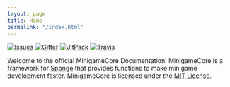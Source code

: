 ```yaml
---
layout: page
title: Home
permalink: "/index.html"
---
```


[![Issues](https://img.shields.io/github/issues/MinigameCore/MinigameCore.svg?style=flat-square)](http://www.github.com/MinigameCore/MinigameCore/issues/)
[![Gitter](https://img.shields.io/badge/chat-on_gitter-3F51B5.svg?style=flat-square)](https://gitter.im/MinigameCore/MinigameCore)
[![JitPack](https://jitpack.io/v/MinigameCore/MinigameCore.svg?style=flat-square)](https://jitpack.io/#MinigameCore/MinigameCore)
[![Travis](https://img.shields.io/travis/MinigameCore/MinigameCore.svg?style=flat-square)](https://travis-ci.org/MinigameCore/MinigameCore)


Welcome to the official MinigameCore Documentation! MinigameCore is a framework for [Sponge](https://www.spongepowered.org/) that provides
functions to make minigame development faster. MinigameCore is licensed under the [MIT License](https://tldrlegal.com/license/mit-license).
